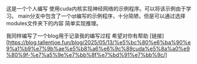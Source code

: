这是一个个人编写 使用cuda内核实现神经网络的示例程序。可以将该示例由于学习。
main分支中包含了一个qt编写的示例程序，十分简陋，但是可以通过选择modules文件夹下的内容 简单实现推理。

我同样编写了一个blog用于记录我的编写过程 希望对你有帮助 [链接][https://blog.tallentjoe.fun/blog/2025/05/13/%e5%bc%80%e6%ba%90%e9%a1%b9%e7%9b%ae%e5%b8%a6%e6%9c%89cuda%e5%8a%a0%e9%80%9f-%e7%a5%9e%e7%bb%8f%e7%bd%91%e7%bb%9c/]

